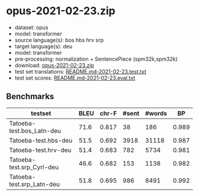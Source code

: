 # opus-2021-02-23.zip

* dataset: opus
* model: transformer
* source language(s): bos hbs hrv srp
* target language(s): deu
* model: transformer
* pre-processing: normalization + SentencePiece (spm32k,spm32k)
* download: [opus-2021-02-23.zip](https://object.pouta.csc.fi/Tatoeba-MT-models/hbs-deu/opus-2021-02-23.zip)
* test set translations: [README.md-2021-02-23.test.txt](https://object.pouta.csc.fi/Tatoeba-MT-models/hbs-deu/README.md-2021-02-23.test.txt)
* test set scores: [README.md-2021-02-23.eval.txt](https://object.pouta.csc.fi/Tatoeba-MT-models/hbs-deu/README.md-2021-02-23.eval.txt)

## Benchmarks

| testset | BLEU  | chr-F | #sent | #words | BP |
|---------|-------|-------|-------|--------|----|
| Tatoeba-test.bos_Latn-deu 	| 71.6 	| 0.817 	| 38 	| 186 	| 0.989 |
| Tatoeba-test.hbs-deu 	| 51.5 	| 0.692 	| 3918 	| 31118 	| 0.987 |
| Tatoeba-test.hrv-deu 	| 51.4 	| 0.683 	| 782 	| 5734 	| 0.981 |
| Tatoeba-test.srp_Cyrl-deu 	| 46.6 	| 0.682 	| 153 	| 1138 	| 0.982 |
| Tatoeba-test.srp_Latn-deu 	| 51.8 	| 0.695 	| 986 	| 8491 	| 0.992 |

